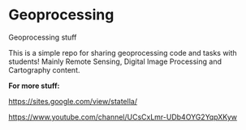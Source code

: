 # Geoprocessing
 Geoprocessing stuff

This is a simple repo for sharing geoprocessing code and tasks with students!
Mainly Remote Sensing, Digital Image Processing and Cartography content.


**For more stuff:**


https://sites.google.com/view/statella/

https://www.youtube.com/channel/UCsCxLmr-UDb4OYG2YqpXKyw
